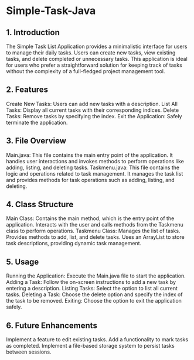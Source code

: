 # Simple-Task-Java

## 1. Introduction
The Simple Task List Application provides a minimalistic interface for users to manage their daily tasks. Users can create new tasks, view existing tasks, and delete completed or unnecessary tasks. This application is ideal for users who prefer a straightforward solution for keeping track of tasks without the complexity of a full-fledged project management tool.

## 2. Features
Create New Tasks: Users can add new tasks with a description.
List All Tasks: Display all current tasks with their corresponding indices.
Delete Tasks: Remove tasks by specifying the index.
Exit the Application: Safely terminate the application.
## 3. File Overview
Main.java: This file contains the main entry point of the application. It handles user interactions and invokes methods to perform operations like adding, listing, and deleting tasks.
Taskmenu.java: This file contains the logic and operations related to task management. It manages the task list and provides methods for task operations such as adding, listing, and deleting.
## 4. Class Structure
Main Class:
Contains the main method, which is the entry point of the application.
Interacts with the user and calls methods from the Taskmenu class to perform operations.
Taskmenu Class:
Manages the list of tasks.
Provides methods to add, list, and delete tasks.
Uses an ArrayList to store task descriptions, providing dynamic task management.
## 5. Usage
Running the Application: Execute the Main.java file to start the application.
Adding a Task: Follow the on-screen instructions to add a new task by entering a description.
Listing Tasks: Select the option to list all current tasks.
Deleting a Task: Choose the delete option and specify the index of the task to be removed.
Exiting: Choose the option to exit the application safely.
## 6. Future Enhancements
Implement a feature to edit existing tasks.
Add a functionality to mark tasks as completed.
Implement a file-based storage system to persist tasks between sessions.
